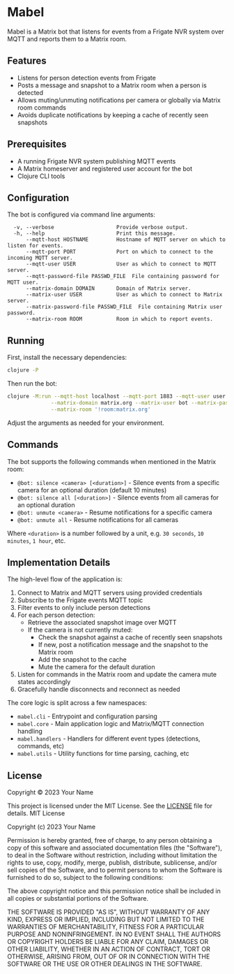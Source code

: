 # Mabel

Mabel is a Matrix bot that listens for events from a Frigate NVR system over MQTT and reports them to a Matrix room.

## Features

- Listens for person detection events from Frigate
- Posts a message and snapshot to a Matrix room when a person is detected
- Allows muting/unmuting notifications per camera or globally via Matrix room commands
- Avoids duplicate notifications by keeping a cache of recently seen snapshots

## Prerequisites

- A running Frigate NVR system publishing MQTT events 
- A Matrix homeserver and registered user account for the bot
- Clojure CLI tools

## Configuration

The bot is configured via command line arguments:

```
  -v, --verbose                    Provide verbose output.
  -h, --help                       Print this message.
      --mqtt-host HOSTNAME         Hostname of MQTT server on which to listen for events.
      --mqtt-port PORT             Port on which to connect to the incoming MQTT server.
      --mqtt-user USER             User as which to connect to MQTT server.
      --mqtt-password-file PASSWD_FILE  File containing password for MQTT user.
      --matrix-domain DOMAIN       Domain of Matrix server.
      --matrix-user USER           User as which to connect to Matrix server.
      --matrix-password-file PASSWD_FILE  File containing Matrix user password.
      --matrix-room ROOM           Room in which to report events.
```

## Running

First, install the necessary dependencies:

```bash
clojure -P
```

Then run the bot:

```bash
clojure -M:run --mqtt-host localhost --mqtt-port 1883 --mqtt-user user --mqtt-password-file mqtt.passwd \
              --matrix-domain matrix.org --matrix-user bot --matrix-password-file matrix.passwd \
              --matrix-room '!room:matrix.org'
```

Adjust the arguments as needed for your environment.

## Commands

The bot supports the following commands when mentioned in the Matrix room:

- `@bot: silence <camera> [<duration>]` - Silence events from a specific camera for an optional duration (default 10 minutes)
- `@bot: silence all [<duration>]` - Silence events from all cameras for an optional duration  
- `@bot: unmute <camera>` - Resume notifications for a specific camera
- `@bot: unmute all` - Resume notifications for all cameras

Where `<duration>` is a number followed by a unit, e.g. `30 seconds`, `10 minutes`, `1 hour`, etc.

## Implementation Details

The high-level flow of the application is:

1. Connect to Matrix and MQTT servers using provided credentials  
2. Subscribe to the Frigate events MQTT topic
3. Filter events to only include person detections
4. For each person detection:
   - Retrieve the associated snapshot image over MQTT
   - If the camera is not currently muted:
     - Check the snapshot against a cache of recently seen snapshots
     - If new, post a notification message and the snapshot to the Matrix room
     - Add the snapshot to the cache
     - Mute the camera for the default duration
5. Listen for commands in the Matrix room and update the camera mute states accordingly
6. Gracefully handle disconnects and reconnect as needed

The core logic is split across a few namespaces:

- `mabel.cli` - Entrypoint and configuration parsing
- `mabel.core` - Main application logic and Matrix/MQTT connection handling
- `mabel.handlers` - Handlers for different event types (detections, commands, etc)
- `mabel.utils` - Utility functions for time parsing, caching, etc

## License

Copyright © 2023 Your Name

This project is licensed under the MIT License. See the [LICENSE](LICENSE) file for details.
MIT License

Copyright (c) 2023 Your Name

Permission is hereby granted, free of charge, to any person obtaining a copy
of this software and associated documentation files (the "Software"), to deal
in the Software without restriction, including without limitation the rights
to use, copy, modify, merge, publish, distribute, sublicense, and/or sell
copies of the Software, and to permit persons to whom the Software is
furnished to do so, subject to the following conditions:

The above copyright notice and this permission notice shall be included in all
copies or substantial portions of the Software.

THE SOFTWARE IS PROVIDED "AS IS", WITHOUT WARRANTY OF ANY KIND, EXPRESS OR
IMPLIED, INCLUDING BUT NOT LIMITED TO THE WARRANTIES OF MERCHANTABILITY,
FITNESS FOR A PARTICULAR PURPOSE AND NONINFRINGEMENT. IN NO EVENT SHALL THE
AUTHORS OR COPYRIGHT HOLDERS BE LIABLE FOR ANY CLAIM, DAMAGES OR OTHER
LIABILITY, WHETHER IN AN ACTION OF CONTRACT, TORT OR OTHERWISE, ARISING FROM,
OUT OF OR IN CONNECTION WITH THE SOFTWARE OR THE USE OR OTHER DEALINGS IN THE
SOFTWARE.
